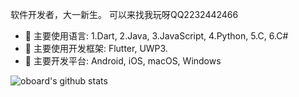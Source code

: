 软件开发者，大一新生。
可以来找我玩呀QQ2232442466
- 🔭 主要使用语言: 1.Dart, 2.Java, 3.JavaScript, 4.Python, 5.C, 6.C#
- 🔭 主要使用开发框架: Flutter, UWP3.
- 🔭 主要开发平台: Android, iOS, macOS, Windows

![oboard's github stats](https://github-readme-stats.vercel.app/api?username=oboard&show_icons=true)
